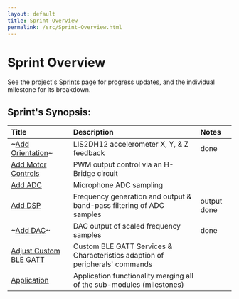 ```yaml
---
layout: default
title: Sprint-Overview
permalink: /src/Sprint-Overview.html
---
```


# **Sprint Overview**
See the project's [Sprints](https://github.com/AESD-Course-Provost/AESD-Course-Project.github.io/milestones) page for progress updates, and the individual milestone for its breakdown.  

## Sprint's Synopsis:
| Title | Description | Notes |
| :---        |    :----   | :--- |
| ~[Add Orientation](https://github.com/AESD-Course-Provost/AESD-Course-Project.github.io/milestone/1)~      | LIS2DH12 accelerometer X, Y, & Z feedback | done |
| [Add Motor Controls](https://github.com/AESD-Course-Provost/AESD-Course-Project.github.io/milestone/2)   | PWM output control via an H-Bridge circuit | |
| [Add ADC](https://github.com/AESD-Course-Provost/AESD-Course-Project.github.io/milestone/3)   | Microphone ADC sampling | |
| [Add DSP](https://github.com/AESD-Course-Provost/AESD-Course-Project.github.io/milestone/4)   | Frequency generation and output & band-pass filtering of ADC samples | output done |
| ~[Add DAC](https://github.com/AESD-Course-Provost/AESD-Course-Project.github.io/milestone/5)~   | DAC output of scaled frequency samples | done |
| [Adjust Custom BLE GATT](https://github.com/AESD-Course-Provost/AESD-Course-Project.github.io/milestone/6)   | Custom BLE GATT Services & Characteristics adaption of peripherals' commands | |
| [Application](https://github.com/AESD-Course-Provost/AESD-Course-Project.github.io/milestone/7)   | Application functionality merging all of the sub-modules (milestones) | |
